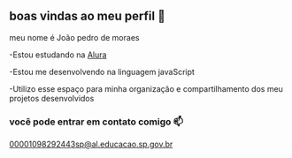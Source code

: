 ## boas  vindas ao meu perfil 💙

meu nome é João pedro de moraes

-Estou estudando na [Alura](https://www.alura.com.br)

-Estou me desenvolvendo na linguagem javaScript

-Utilizo esse espaço para minha organização e compartilhamento dos meu projetos desenvolvidos 

### você pode entrar em contato comigo 📫

00001098292443sp@al.educacao.sp.gov.br

![]()
